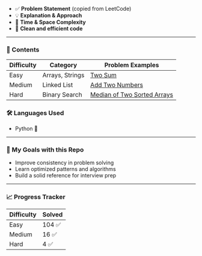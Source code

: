 * ✅ **Problem Statement** (copied from LeetCode)
* 💡 **Explanation & Approach**
* 🧠 **Time & Space Complexity**
* 🧾 **Clean and efficient code**

---

### 📑 Contents

| Difficulty | Category        | Problem Examples                                                           |
| ---------- | --------------- | -------------------------------------------------------------------------- |
| Easy       | Arrays, Strings | [Two Sum](./Easy/Two%20Sum/)                                               |
| Medium     | Linked List     | [Add Two Numbers](./Medium/Add%20Two%20Numbers/)                           |
| Hard       | Binary Search   | [Median of Two Sorted Arrays](./Hard/Median%20of%20Two%20Sorted%20Arrays/) |


### 🛠️ Languages Used

* Python 🐍

---

### 🧠 My Goals with this Repo

* Improve consistency in problem solving
* Learn optimized patterns and algorithms
* Build a solid reference for interview prep

---
### 📈 Progress Tracker

| Difficulty | Solved |
| ---------- | ------ |
| Easy       | 104 ✅   |
| Medium     | 16 ✅    |
| Hard       | 4 ✅    |
